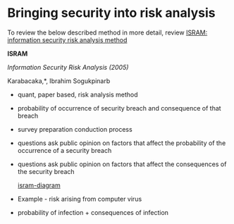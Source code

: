 # Bringing security into risk analysis

To review the below described method in more detail, review [ISRAM: information security risk analysis method](https://citeseerx.ist.psu.edu/viewdoc/download?doi=10.1.1.476.9691&rep=rep1&type=pdf)

**ISRAM**

_Information Security Risk Analysis (2005)_

Karabacaka,*, Ibrahim Sogukpinarb

* quant, paper based, risk analysis method

* probability of occurrence of security breach and consequence of that breach

* survey preparation conduction process

* questions ask public opinion on factors that affect the probability of the occurrence of a security breach

* questions ask public opinion on factors that affect the consequences of the security breach 

    [isram-diagram](/assets/isram-diagram.jpeg)

* Example - risk arising from computer virus

* probability of infection + consequences of infection



